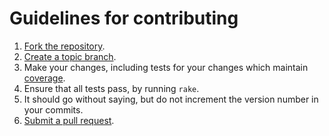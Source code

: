 # Guidelines for contributing

1. [Fork the repository](https://docs.github.com/en/pull-requests/collaborating-with-pull-requests/working-with-forks/fork-a-repo).
2. [Create a topic branch](https://docs.github.com/en/pull-requests/collaborating-with-pull-requests/proposing-changes-to-your-work-with-pull-requests/about-branches).
3. Make your changes, including tests for your changes which maintain [coverage](https://coveralls.io/r/campaignmonitor/createsend-python).
4. Ensure that all tests pass, by running `rake`.
5. It should go without saying, but do not increment the version number in your commits.
6. [Submit a pull request](https://docs.github.com/en/pull-requests/collaborating-with-pull-requests/proposing-changes-to-your-work-with-pull-requests/about-pull-requests).
